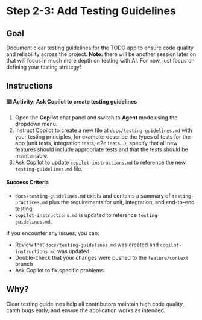 # Step 2-3: Add Testing Guidelines

## Goal
Document clear testing guidelines for the TODO app to ensure code quality and reliability across the project. **Note:** there will be another session later on that will focus in much more depth on testing with AI. For now, just focus on defining your testing strategy!

## Instructions

#### :keyboard: Activity: Ask Copilot to create testing guidelines

1. Open the **Copilot** chat panel and switch to **Agent** mode using the dropdown menu.
2. Instruct Copilot to create a new file at `docs/testing-guidelines.md` with your testing principles, for example: describe the types of tests for the app (unit tests, integration tests, e2e tests...), specify that all new features should include appropriate tests and that the tests should be maintainable.
3. Ask Copilot to update `copilot-instructions.md` to reference the new `testing-guidelines.md` file.

#### Success Criteria
- `docs/testing-guidelines.md` exists and contains a summary of `testing-practices.md` plus the requirements for unit, integration, and end-to-end testing.
- `copilot-instructions.md` is updated to reference `testing-guidelines.md`.

If you encounter any issues, you can:
- Review that `docs/testing-guidelines.md` was created and `copilot-instructions.md` was updated
- Double-check that your changes were pushed to the `feature/context` branch
- Ask Copilot to fix specific problems

## Why?
Clear testing guidelines help all contributors maintain high code quality, catch bugs early, and ensure the application works as intended.
